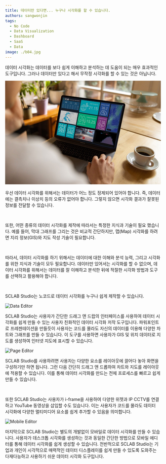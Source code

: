 ```yaml
---
title: 데이터만 있다면... 누구나 시각화를 할 수 있습니다.
authors: sangwonjin
tags:   
  - No Code
  - Data Visualization
  - Dashboard
  - SaaS
  - Data
image: ./b04.jpg
---
```


데이터 시각화는 데이터를 보다 쉽게 이해하고 분석하는 데 도움이 되는 매우 효과적인 도구입니다. 그러나 데이터만 있다고 해서 무작정 시각화를 할 수 있는 것은 아닙니다.

![laptop](./b04.jpg)

우선 데이터 시각화를 위해서는 데이터가 어느 정도 정제되어 있어야 합니다. 즉, 데이터에는 결측치나 이상치 등의 오류가 없어야 합니다. 그렇지 않으면 시각화 결과가 잘못된 정보를 전달할 수 있습니다.

​

또한, 어떤 종류의 데이터 시각화를 제작에 따라서는 특정한 지식과 기술이 필요 했습니다. 예를 들어, 막대 그래프를 그리는 것은 비교적 간단하지만, 맵(Map) 시각화를 하려면 지리 정보(GIS)와 지도 작성 기술이 필요합니다.

​

따라서, 데이터 시각화를 하기 위해서는 데이터에 대한 이해와 분석 능력, 그리고 시각화를 위한 지식과 기술이 모두 필요합니다. 데이터만 있어서는 시각화를 할 수 없으며, 데이터 시각화를 위해서는 데이터를 잘 이해하고 분석한 뒤에 적절한 시각화 방법과 도구를 선택하고 활용해야 합니다.

​

SCLAB Studio는 노코드로 데이터 시각화를 누구나 쉽게 제작할 수 있습니다. 

![Data Editor](./b04_1.gif)

SCLAB Studio는 사용자가 간단한 드래그 앤 드랍의 인터페이스를 사용하여 데이터 시각화를 쉽게 만들 수 있는 사용자 친화적인 데이터 시각화 저작 도구입니다. 파워포인트로 프레젠테이션을 만들듯이 사용자는 코드를 몰라도 자신의 데이터를 이용해 다양한 차트와 그래프를 만들 수 있습니다. 이 도구를 사용하면 사용자가 GIS 및 위치 데이터로 지도를 생성하여 인터넷 지도에 표시할 수 있습니다.


![Page Editor](./b04_2.gif)

SCLAB Studio를 사용하려면 사용자는 다양한 요소를 레이아웃에 끌어다 놓아 화면을 구성하기만 하면 됩니다. 그런 다음 간단히 드래그 앤 드롭하여 차트와 지도를 레이아웃에 적용할 수 있습니다. 이를 통해 데이터 시각화를 만드는 전체 프로세스를 빠르고 쉽게 만들 수 있습니다.

​

또한 SCLAB Studio는 사용자가 i-frame을 사용하여 다양한 위젯과 IP CCTV를 연결하고 YouTube 동영상을 삽입할 수도 있습니다. 이는 사용자가 코드를 몰라도 데이터 시각화에 다양한 멀티미디어 요소를 쉽게 추가할 수 있음을 의미합니다.


![Mobile Editor](./b04_3.gif)

마지막으로 SCLAB Studio는 별도의 개발없이 모바일로 데이터 시각화를 만들 수 있습니다. 사용자가 데스크톱 시각화를 생성하는 것과 동일한 간단한 방법으로 모바일 에디터를 통해 데이터 시각화를 쉽게 생성할 수 있습니다. 전반적으로 SCLAB Studio는 기업과 개인이 시각적으로 매력적인 데이터 디스플레이를 쉽게 만들 수 있도록 도와주는 다재다능하고 사용하기 쉬운 데이터 시각화 도구입니다.
